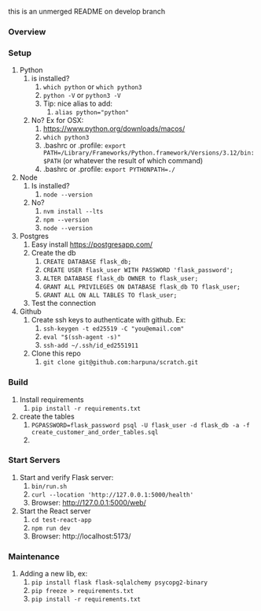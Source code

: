 this is an unmerged README on develop branch

### Overview



### Setup

1. Python 
   1. is installed?
      1. `which python` or `which python3`
      1. `python -V` or `python3 -V`
      1. Tip: nice alias to add: 
         1. `alias python="python"`
   1. No? Ex for OSX:
      1. https://www.python.org/downloads/macos/
      1. `which python3`
      1. .bashrc or .profile: `export PATH=/Library/Frameworks/Python.framework/Versions/3.12/bin:$PATH` (or whatever the result of which command)
      1. .bashrc or .profile: `export PYTHONPATH=./`
1. Node
   1. Is installed?
      1. `node --version`
   1. No?
      1. `nvm install --lts`
      1. `npm --version`
      1. `node --version`
1. Postgres
   1. Easy install https://postgresapp.com/
   1. Create the db
       1. `CREATE DATABASE flask_db;`
       1. `CREATE USER flask_user WITH PASSWORD 'flask_password';`
       1. `ALTER DATABASE flask_db OWNER to flask_user;`
       1. `GRANT ALL PRIVILEGES ON DATABASE flask_db TO flask_user;`
       1. `GRANT ALL ON ALL TABLES TO flask_user;`
   1. Test the connection 
1. Github
   1. Create ssh keys to authenticate with github.  Ex:
       1. `ssh-keygen -t ed25519 -C "you@email.com"`
       1. `eval "$(ssh-agent -s)"`
       1. `ssh-add ~/.ssh/id_ed2551911`
    1. Clone this repo 
       1. `git clone git@github.com:harpuna/scratch.git`

      
### Build

1. Install requirements
   1. `pip install -r requirements.txt`
1. create the tables
   1. `PGPASSWORD=flask_password psql -U flask_user -d flask_db -a -f create_customer_and_order_tables.sql`
   1. 

### Start Servers

1. Start and verify Flask server:
   1. `bin/run.sh`
   1. `curl --location 'http://127.0.0.1:5000/health'`
   1. Browser: http://127.0.0.1:5000/web/
1. Start the React server
   1. `cd test-react-app`
   1. `npm run dev`
   1. Browser: http://localhost:5173/

    
### Maintenance

1. Adding a new lib, ex:
   1. `pip install flask flask-sqlalchemy psycopg2-binary`
   1. `pip freeze > requirements.txt`
   1. `pip install -r requirements.txt`

